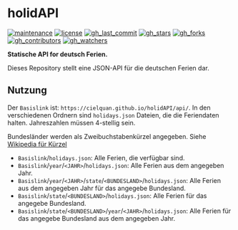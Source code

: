 # holidAPI

[![maintenance](https://img.shields.io/badge/Maintenance%20Intended-✔-green.svg?style=flat-square)](http://unmaintained.tech/)
[![license](https://img.shields.io/github/license/Cielquan/holidapi.svg?style=flat-square&label=License)](https://github.com/Cielquan/holidapi/blob/main/LICENSE)
[![gh_last_commit](https://img.shields.io/github/last-commit/Cielquan/holidapi.svg?style=flat-square&logo=github)](https://github.com/Cielquan/holidapi/commits/main)
[![gh_stars](https://img.shields.io/github/stars/Cielquan/holidapi.svg?style=flat-square&logo=github)](https://github.com/Cielquan/holidapi/stargazers)
[![gh_forks](https://img.shields.io/github/forks/Cielquan/holidapi.svg?style=flat-square&logo=github)](https://github.com/Cielquan/holidapi/network/members)
[![gh_contributors](https://img.shields.io/github/contributors/Cielquan/holidapi.svg?style=flat-square&logo=github)](https://github.com/Cielquan/holidapi/graphs/contributors)
[![gh_watchers](https://img.shields.io/github/watchers/Cielquan/holidapi.svg?style=flat-square&logo=github)](https://github.com/Cielquan/holidapi/watchers/)

**Statische API for deutsch Ferien.**

Dieses Repository stellt eine JSON-API für die deutschen Ferien dar.

## Nutzung

Der `Basislink` ist: `https://cielquan.github.io/holidAPI/api/`.
In den verschiedenen Ordnern sind `holidays.json` Dateien, die die Feriendaten halten.
Jahreszahlen müssen 4-stellig sein.

Bundesländer werden als Zweibuchstabenkürzel angegeben.
Siehe [Wikipedia für Kürzel](https://de.wikipedia.org/wiki/Land_(Deutschland)#Rahmendaten_der_L%C3%A4nder)

- `Basislink`/`holidays.json`: Alle Ferien, die verfügbar sind.
- `Basislink`/`year`/`<JAHR>`/`holidays.json`: Alle Ferien aus dem angegeben Jahr.
- `Basislink`/`year`/`<JAHR>`/`state`/`<BUNDESLAND>`/`holidays.json`: Alle Ferien aus dem angegeben Jahr für das angegebe Bundesland.
- `Basislink`/`state`/`<BUNDESLAND>`/`holidays.json`: Alle Ferien für das angegebe Bundesland.
- `Basislink`/`state`/`<BUNDESLAND>`/`year`/`<JAHR>`/`holidays.json`: Alle Ferien für das angegebe Bundesland aus dem angegeben Jahr.
